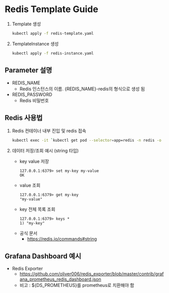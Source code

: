 # Redis Template Guide

1. Template 생성
    ```bash
    kubectl apply -f redis-template.yaml
    ```

2. TemplateInstance 생성
    ```bash
    kubectl apply -f redis-instance.yaml
    ```

## Parameter 설명
- REDIS_NAME
  - Redis 인스턴스의 이름. {REDIS_NAME}-redis의 형식으로 생성 됨
- REDIS_PASSWORD
  - Redis 비밀번호

## Redis 사용법

1. Redis 컨테이너 내부 진입 및 redis 접속
    ```bash
    kubectl exec -it `kubectl get pod --selector=app=redis -n redis -o jsonpath='{$.items[0].metadata.name}'` -n redis -- redis-cli -a "mypassword"
    ```

2. 데이터 저장/조회 예시 (string 타입)
    * key value 저장
        ```
        127.0.0.1:6379> set my-key my-value
        OK
        ```
    * value 조회
        ```
        127.0.0.1:6379> get my-key
        "my-value"
        ```
    * key 전체 목록 조회
        ```
        127.0.0.1:6379> keys *
        1) "my-key"
        ```
    * 공식 문서  
      - https://redis.io/commands#string

## Grafana Dashboard 예시
- Redis Exporter
  - https://github.com/oliver006/redis_exporter/blob/master/contrib/grafana_prometheus_redis_dashboard.json
  * 비고 : ${DS_PROMETHEUS}를 prometheus로 치환해야 함
